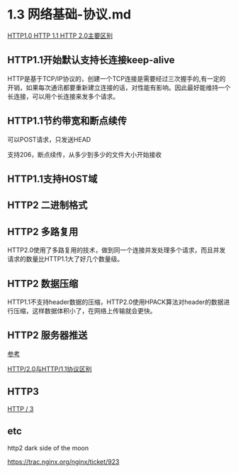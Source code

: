 # 1.3 网络基础-协议.md

[HTTP1.0 HTTP 1.1 HTTP 2.0主要区别](https://blog.csdn.net/linsongbin1/article/details/54980801)

## HTTP1.1开始默认支持长连接keep-alive

HTTP是基于TCP/IP协议的，创建一个TCP连接是需要经过三次握手的,有一定的开销，如果每次通讯都要重新建立连接的话，对性能有影响。因此最好能维持一个长连接，可以用个长连接来发多个请求。

## HTTP1.1节约带宽和断点续传

可以POST请求，只发送HEAD

支持206，断点续传，从多少到多少的文件大小开始接收

## HTTP1.1支持HOST域

## HTTP2 二进制格式

## HTTP2 多路复用

HTTP2.0使用了多路复用的技术，做到同一个连接并发处理多个请求，而且并发请求的数量比HTTP1.1大了好几个数量级。

## HTTP2 数据压缩

HTTP1.1不支持header数据的压缩，HTTP2.0使用HPACK算法对header的数据进行压缩，这样数据体积小了，在网络上传输就会更快。

## HTTP2 服务器推送

[参考](https://blog.csdn.net/sjhuangx/article/details/52299726)

[HTTP/2.0与HTTP/1.1协议区别](https://img-blog.csdn.net/20160824133913986?watermark/2/text/aHR0cDovL2Jsb2cuY3Nkbi5uZXQv/font/5a6L5L2T/fontsize/400/fill/I0JBQkFCMA==/dissolve/70/gravity/Center)

## HTTP3

[HTTP / 3](https://daniel.haxx.se/blog/2018/11/11/http-3/)

## etc

http2 dark side of the moon

<https://trac.nginx.org/nginx/ticket/923>
